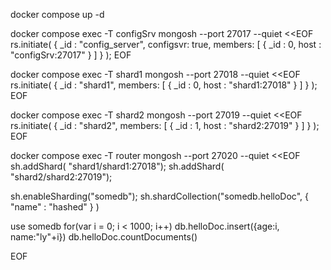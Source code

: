 docker compose up -d

docker compose exec -T configSrv mongosh --port 27017  --quiet <<EOF
rs.initiate(
  {
    _id : "config_server",
       configsvr: true,
    members: [
      { _id : 0, host : "configSrv:27017" }
    ]
  }
);
EOF

docker compose exec -T shard1 mongosh --port 27018  --quiet <<EOF
rs.initiate(
    {
      _id : "shard1",
      members: [
        { _id : 0, host : "shard1:27018" }
      ]
    }
);
EOF

docker compose exec -T shard2 mongosh --port 27019  --quiet <<EOF
rs.initiate(
    {
      _id : "shard2",
      members: [
        { _id : 1, host : "shard2:27019" }
      ]
    }
);
EOF

docker compose exec -T router mongosh --port 27020 --quiet <<EOF
sh.addShard( "shard1/shard1:27018");
sh.addShard( "shard2/shard2:27019");

sh.enableSharding("somedb");
sh.shardCollection("somedb.helloDoc", { "name" : "hashed" } )

use somedb
for(var i = 0; i < 1000; i++) db.helloDoc.insert({age:i, name:"ly"+i})
db.helloDoc.countDocuments() 

EOF